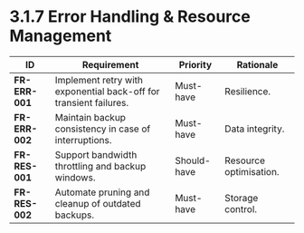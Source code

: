 # 3.1.7 Error Handling &amp; Resource Management

| ID             | Requirement                                                       | Priority    | Rationale              |
|----------------|-------------------------------------------------------------------|-------------|------------------------|
| <a id="frErr001">**FR-ERR-001**</a> | Implement retry with exponential back-off for transient failures. | Must-have   | Resilience.            |
| <a id="frErr002">**FR-ERR-002**</a> | Maintain backup consistency in case of interruptions.             | Must-have   | Data integrity.        |
| <a id="frRes001">**FR-RES-001**</a> | Support bandwidth throttling and backup windows.                  | Should-have | Resource optimisation. |
| <a id="frRes002">**FR-RES-002**</a> | Automate pruning and cleanup of outdated backups.                 | Must-have   | Storage control.       |